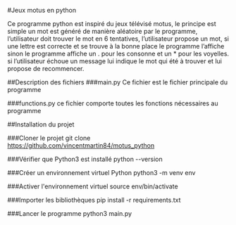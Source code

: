#Jeux motus en python

Ce programme python est inspiré du jeux télévisé motus, le principe est simple un mot est généré de manière aléatoire par le programme, l’utilisateur doit trouver le mot en 6 tentatives, l’utilisateur propose un mot, si une lettre est correcte et se trouve à la bonne place le programme l’affiche sinon le programme affiche un . pour les consonne et un * pour les voyelles.
si l’utilisateur échoue un message lui indique le mot qui été à trouver et lui propose de recommencer.

##Description des fichiers
###main.py
Ce fichier est le fichier principale du programme


###functions.py
ce fichier comporte toutes les fonctions nécessaires au programme


##Installation du projet

###Cloner le projet
git clone https://github.com/vincentmartin84/motus_python

###Vérifier que Python3 est installé
python --version

###Créer un environnement virtuel Python
python3 -m venv env

###Activer l'environnement virtuel
source env/bin/activate

###Importer les bibliothèques
pip install -r requirements.txt

###Lancer le programme
python3 main.py

